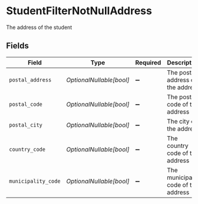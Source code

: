 # StudentFilterNotNullAddress

The address of the student


## Fields

| Field                                | Type                                 | Required                             | Description                          | Example                              |
| ------------------------------------ | ------------------------------------ | ------------------------------------ | ------------------------------------ | ------------------------------------ |
| `postal_address`                     | *OptionalNullable[bool]*             | :heavy_minus_sign:                   | The postal address of the address    | true                                 |
| `postal_code`                        | *OptionalNullable[bool]*             | :heavy_minus_sign:                   | The postal code of the address       | true                                 |
| `postal_city`                        | *OptionalNullable[bool]*             | :heavy_minus_sign:                   | The city of the address              | true                                 |
| `country_code`                       | *OptionalNullable[bool]*             | :heavy_minus_sign:                   | The country code of the address      | true                                 |
| `municipality_code`                  | *OptionalNullable[bool]*             | :heavy_minus_sign:                   | The municipality code of the address | true                                 |